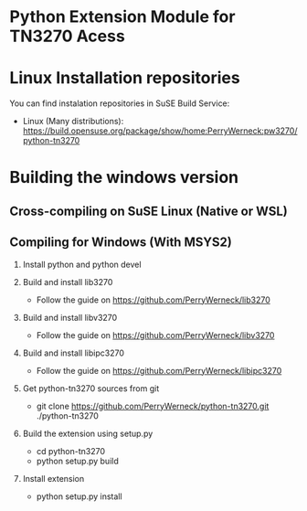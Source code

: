 Python Extension Module for TN3270 Acess
========================================


Linux Installation repositories
===============================

 You can find instalation repositories in SuSE Build Service:

 * Linux (Many distributions): https://build.opensuse.org/package/show/home:PerryWerneck:pw3270/python-tn3270

Building the windows version
============================

Cross-compiling on SuSE Linux (Native or WSL)
---------------------------------------------


Compiling for Windows (With MSYS2)
----------------------------------

1. Install python and python devel

2. Build and install lib3270 

	* Follow the guide on https://github.com/PerryWerneck/lib3270

3. Build and install libv3270 

	* Follow the guide on https://github.com/PerryWerneck/libv3270

4. Build and install libipc3270 

	* Follow the guide on https://github.com/PerryWerneck/libipc3270

5. Get python-tn3270 sources from git

	* git clone https://github.com/PerryWerneck/python-tn3270.git ./python-tn3270

6. Build the extension using setup.py

	* cd python-tn3270
	* python setup.py build

7. Install extension

	* python setup.py install
	

